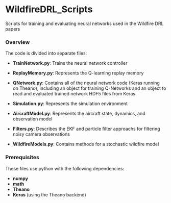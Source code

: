 # WildfireDRL_Scripts
Scripts for training and evaluating neural networks used in the Wildfire DRL papers

### Overview
The code is divided into separate files:
* **TrainNetwork.py**: Trains the neural network controller
* **ReplayMemory.py**: Represents the Q-learning replay memory
* **QNetwork.py**: Contains all of the neural network code (Keras running on Theano), including an object for training Q-Networks
and an object to read and evaluated trained network HDF5 files from Keras

* **Simulation.py**: Represents the simulation environment
* **AircraftModel.py**: Represents the aircraft state, dynamics, and observation model
* **Filters.py**: Describes the EKF and particle filter approachs for filtering noisy camera observations
* **WildfireModels.py**: Contains methods for a stochastic wildfire model

### Prerequisites
These files use python with the following dependencies:
* **numpy**
* **math**
* **Theano**
* **Keras** (using the Theano backend)
